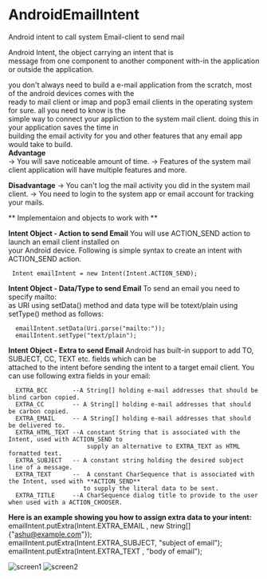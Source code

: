 AndroidEmailIntent
==================

Android intent to call system Email-client to send mail


Android Intent, the object carrying an intent that is  
message from one component to another component with-in the application or outside the application.  
  
you don't always need to build a e-mail application from the scratch, most of the android devices comes with the  
ready to mail client or imap and pop3 email clients in the operating system for sure. all you need to know is the  
simple way to connect your appliction to the system mail client. doing this in your application saves the time in   
building the email activity for you and other features that any email app would take to build.     
**Advantage**  
-> You will save noticeable amount of time.
-> Features of the system mail client application will have multiple features and more.
  
**Disadvantage**
-> You can't log the mail activity you did in the system mail client.
-> You need to login to the system app or email account for tracking your mails.

  
** Implementaion and objects to work with **
  
**Intent Object - Action to send Email**  You will use ACTION_SEND action to launch an email client installed on   
your Android device. Following is simple syntax to create an intent with ACTION_SEND action.  

     Intent emailIntent = new Intent(Intent.ACTION_SEND);

**Intent Object - Data/Type to send Email** To send an email you need to specify mailto:  
as URI using setData() method and data type will be totext/plain using setType() method as follows:
  
      emailIntent.setData(Uri.parse("mailto:")); 
      emailIntent.setType("text/plain");

**Intent Object - Extra to send Email** Android has built-in support to add TO, SUBJECT, CC, TEXT etc. fields which can be  
attached to the intent before sending the intent to a target email client. You can use following extra fields in your email:  

      EXTRA_BCC       --A String[] holding e-mail addresses that should be blind carbon copied.  
      EXTRA_CC        -- A String[] holding e-mail addresses that should be carbon copied.  
      EXTRA_EMAIL     -- A String[] holding e-mail addresses that should be delivered to.   
      EXTRA_HTML_TEXT --A constant String that is associated with the Intent, used with ACTION_SEND to   
                          supply an alternative to EXTRA_TEXT as HTML formatted text.
      EXTRA_SUBJECT   -- A constant string holding the desired subject line of a message. 
      EXTRA_TEXT      --  A constant CharSequence that is associated with the Intent, used with **ACTION_SEND**  
                         to supply the literal data to be sent.
      EXTRA_TITLE     --A CharSequence dialog title to provide to the user when used with a ACTION_CHOOSER. 

**Here is an example showing you how to assign extra data to your intent:**  
     emailIntent.putExtra(Intent.EXTRA_EMAIL , new String[]{"ashu@example.com"});   
     emailIntent.putExtra(Intent.EXTRA_SUBJECT, "subject of email");   
     emailIntent.putExtra(Intent.EXTRA_TEXT , "body of email");  
     
![screen1](https://github.com/ashokslsk/AndroidEmailIntent/blob/master/Screens/s1.png)
![screen2](https://github.com/ashokslsk/AndroidEmailIntent/blob/master/Screens/s2.png)
